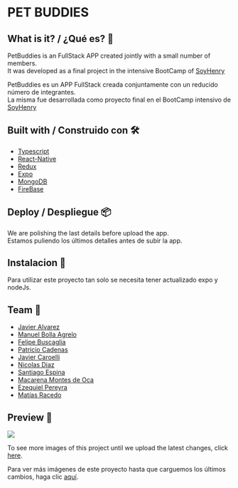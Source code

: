 # PET BUDDIES

## What is it? / ¿Qué es? 🚀

PetBuddies is an FullStack APP created jointly with a small number of members. <br/> It was
developed as a final project in the intensive BootCamp of <a href="https://soyhenry.com/"> SoyHenry
</a>

PetBuddies es un APP FullStack creada conjuntamente con un reducido número de integrantes. <br/> La
misma fue desarrollada como proyecto final en el BootCamp intensivo de
<a href="https://soyhenry.com/">SoyHenry</a>

## Built with / Construido con 🛠️

- [Typescript](https://www.typescriptlang.org/)
- [React-Native](https://reactnative.dev/)
- [Redux](https://redux.js.org/)
- [Expo](https://expo.io/)
- [MongoDB](https://www.mongodb.com/es)
- [FireBase](https://firebase.google.com/)

## Deploy / Despliegue 📦

We are polishing the last details before upload the app. <br/> Estamos puliendo los últimos detalles
antes de subir la app.

## Instalacion 🔧

Para utilizar este proyecto tan solo se necesita tener actualizado expo y nodeJs.

## Team :office:

- [Javier Alvarez](https://github.com/j6alvarez)
- [Manuel Bolla Agrelo](https://github.com/Manubolla)
- [Felipe Buscaglia](https://github.com/felibuscaglia)
- [Patricio Cadenas](https://github.com/plcTools)
- [Javier Caroelli](https://github.com/JavierCaroelli)
- [Nicolas Diaz](https://github.com/Nicoglx)
- [Santiago Espina](https://github.com/SantiEspina)
- [Macarena Montes de Oca](https://github.com/macamontesdeoca)
- [Ezequiel Pereyra](https://github.com/Ezequielpereyraa)
- [Matías Racedo](https://github.com/matiasracedo)

## Preview 📄

<p align='left'>
   <img src='/Preview/petbuddies 2.jpg' >
</p>
<p>To see more images of this project until we upload the latest changes, click <a href="/Preview">here</a>.</p>
<p>Para ver más imágenes de este proyecto hasta que carguemos los últimos cambios, haga clic <a href="/Preview">aquí</a>.</p>
